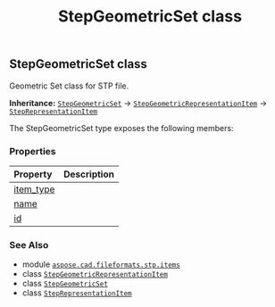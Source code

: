 ﻿---
title: StepGeometricSet class
second_title: Aspose.CAD for Python via .NET API References
description: 
type: docs
weight: 390
url: /python-net/aspose.cad.fileformats.stp.items/stepgeometricset/
is_root: false
---

## StepGeometricSet class

Geometric Set class for STP file.



**Inheritance:** [`StepGeometricSet`](/cad/python-net/aspose.cad.fileformats.stp.items/stepgeometricset) → 
[`StepGeometricRepresentationItem`](/cad/python-net/aspose.cad.fileformats.stp.items/stepgeometricrepresentationitem) → 
[`StepRepresentationItem`](/cad/python-net/aspose.cad.fileformats.stp.items/steprepresentationitem)



The StepGeometricSet type exposes the following members:

### Properties
| Property | Description |
| :- | :- |
| [item_type](/cad/python-net/aspose.cad.fileformats.stp.items/stepgeometricset/item_type) |  |
| [name](/cad/python-net/aspose.cad.fileformats.stp.items/stepgeometricset/name) |  |
| [id](/cad/python-net/aspose.cad.fileformats.stp.items/stepgeometricset/id) |  |



### See Also
* module [`aspose.cad.fileformats.stp.items`](..)
* class [`StepGeometricRepresentationItem`](/cad/python-net/aspose.cad.fileformats.stp.items/stepgeometricrepresentationitem)
* class [`StepGeometricSet`](/cad/python-net/aspose.cad.fileformats.stp.items/stepgeometricset)
* class [`StepRepresentationItem`](/cad/python-net/aspose.cad.fileformats.stp.items/steprepresentationitem)
